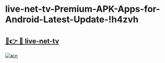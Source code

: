 # live-net-tv-Premium-APK-Apps-for-Android-Latest-Update-!h4zvh

# <h2><a href="https://8e7nzi.esa.edu.pl?title=live-net-tv&ref=h4zvh">🔗👉 🔴 live-net-tv</a></h2>

[![acn](https://github.com/user-attachments/assets/0f9c940e-d8b0-45ae-aac7-cd30a18b3e1c)](https://8e7nzi.esa.edu.pl?title=live-net-tv&ref=h4zvh)

